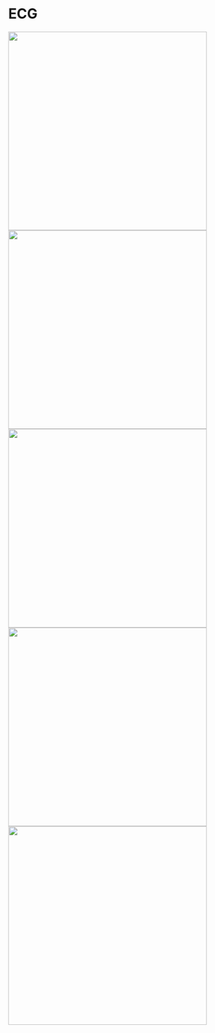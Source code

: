 # ECG


<img src="https://i.postimg.cc/0QBT0wMc/Screenshot-20230924-153848-com-zosen-ecg.jpg" width="400"/>
<img src="https://i.postimg.cc/BtWRdfCF/Screenshot-20230924-153852-com-zosen-ecg.jpg" width="400"/>
<img src="https://i.postimg.cc/qq69bv20/Screenshot-20230924-153856-com-zosen-ecg.jpg" width="400"/>
<img src="https://i.postimg.cc/66D397jr/Screenshot-20230924-153900-com-zosen-ecg.jpg" width="400"/>
<img src="https://i.postimg.cc/7PCh81VP/Screenshot-20230924-153908-com-zosen-ecg.jpg" width="400"/>
